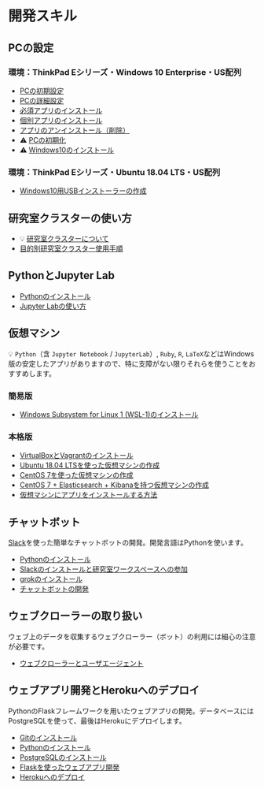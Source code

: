 # 開発スキル

## PCの設定

### 環境：ThinkPad Eシリーズ・Windows 10 Enterprise・US配列

* [PCの初期設定](pc-initial-setup.md)
* [PCの詳細設定](pc-advanced-settings.md)
* [必須アプリのインストール](pc-essential-apps.md)
* [個別アプリのインストール](pc-advanced-apps.md)
* [アプリのアンインストール（削除）](pc-uninstall.md)
* :warning: [PCの初期化](pc-reset.md)
* :warning: [Windows10のインストール](pc-win10.md)

### 環境：ThinkPad Eシリーズ・Ubuntu 18.04 LTS・US配列

* [Windows10用USBインストーラーの作成](pc-win10-installer-on-ubuntu.md)


## 研究室クラスターの使い方

- :bulb: [研究室クラスターについて](k8s/README.md)
- [目的別研究室クラスター使用手順](k8s/README-index.md)

## PythonとJupyter Lab

* [Pythonのインストール](pc-python.md)
* [Jupyter Labの使い方](pc-jupyterlab.md)

## 仮想マシン

:bulb: `Python`（含 `Jupyter Notebook` / `JupyterLab`）, `Ruby`, `R`, `LaTeX`などはWindows版の安定したアプリがありますので、特に支障がない限りそれらを使うことをおすすめします。

### 簡易版

* [Windows Subsystem for Linux 1 (WSL-1)のインストール](pc-wsl-1.md)

### 本格版

* [VirtualBoxとVagrantのインストール](pc-virtualbox-vagrant.md)
* [Ubuntu 18.04 LTSを使った仮想マシンの作成](vm-ubuntu1804.md)
* [CentOS 7を使った仮想マシンの作成](vm-centos7.md)
* [CentOS 7 + Elasticsearch + Kibanaを持つ仮想マシンの作成](vm-centos7-ek.md)
* [仮想マシンにアプリをインストールする方法](vm-install-apps.md)


## チャットボット

[Slack](https://www.slack.com/)を使った簡単なチャットボットの開発。開発言語はPythonを使います。

- [Pythonのインストール](pc-python.md)
- [Slackのインストールと研究室ワークスペースへの参加](pc-slack.md)
- [grokのインストール](pc-ngrok.md)
- [チャットボットの開発](chatbot-slack-1.md)

## ウェブクローラーの取り扱い

ウェブ上のデータを収集するウェブクローラー（ボット）の利用には細心の注意が必要です。

- [ウェブクローラーとユーザエージェント](web-crawler.md)

## ウェブアプリ開発とHerokuへのデプロイ

PythonのFlaskフレームワークを用いたウェブアプリの開発。データベースにはPostgreSQLを使って、最後はHerokuにデプロイします。

- [Gitのインストール](pc-git.md)
- [Pythonのインストール](pc-python.md)
- [PostgreSQLのインストール](pc-postgresql.md)
- [Flaskを使ったウェブアプリ開発](webapp-flask.md)
- [Herokuへのデプロイ](pc-heroku.md)
